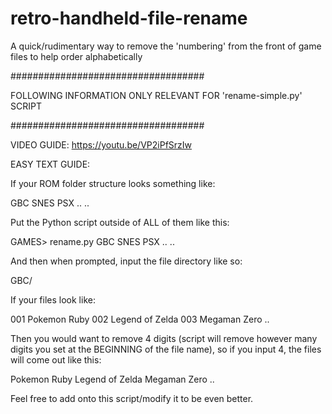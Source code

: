 # retro-handheld-file-rename
A quick/rudimentary way to remove the 'numbering' from the front of game files to help order alphabetically

###################################

FOLLOWING INFORMATION ONLY RELEVANT
FOR 'rename-simple.py' SCRIPT

###################################

VIDEO GUIDE: https://youtu.be/VP2iPfSrzIw

EASY TEXT GUIDE:

If your ROM folder structure looks something like:

GBC
SNES
PSX
..
..

Put the Python script outside of ALL of them like this:

GAMES>
  rename.py
  GBC
  SNES
  PSX
  ..
  ..
  
And then when prompted, input the file directory like so:

GBC/


If your files look like:

001 Pokemon Ruby
002 Legend of Zelda
003 Megaman Zero
..

Then you would want to remove 4 digits (script will remove however many digits you set at the BEGINNING of the file name), so if you input 4, the files will come out like this:

Pokemon Ruby
Legend of Zelda
Megaman Zero
..

Feel free to add onto this script/modify it to be even better.
